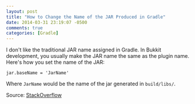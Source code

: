 ```yaml
---
layout: post
title: "How to Change the Name of the JAR Produced in Gradle"
date: 2014-03-31 23:19:07 -0500
comments: true
categories: [Gradle]
---
```


I don't like the traditional JAR name assigned in Gradle. In Bukkit development, you usually make the JAR name the same as the plugin name. Here's how you set the name of the JAR:

```
jar.baseName = 'JarName'
```

Where `JarName` would be the name of the jar generated in `build/libs/`.

Source: [StackOverflow](http://stackoverflow.com/questions/6768295/gradle-jar-file-name-in-java-plugin)
